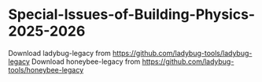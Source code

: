 # Special-Issues-of-Building-Physics-2025-2026
Download ladybug-legacy from https://github.com/ladybug-tools/ladybug-legacy
Download honeybee-legacy from https://github.com/ladybug-tools/honeybee-legacy
